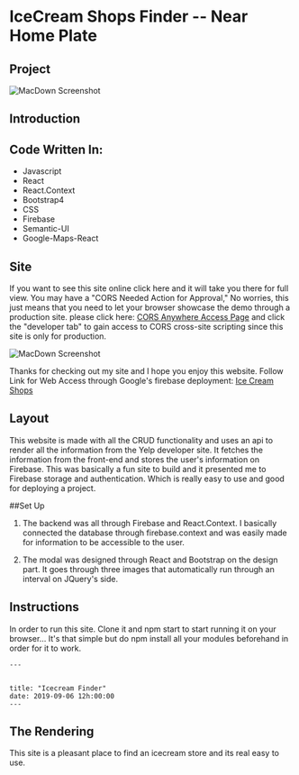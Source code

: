 # IceCream Shops Finder -- Near Home Plate

## Project

![MacDown Screenshot](https://i.imgur.com/UMwyjIZ.png)

## Introduction

## Code Written In:

- Javascript
- React
- React.Context
- Bootstrap4
- CSS
- Firebase
- Semantic-UI
- Google-Maps-React

## Site

If you want to see this site online click here and it will take you there for full view. You may have a "CORS Needed Action for Approval," No worries, this just means that you need to let your browser showcase the demo through a production site. please click here: [CORS Anywhere Access Page](https://cors-anywhere.herokuapp.com/corsdemo) and click the "developer tab" to gain access to CORS cross-site scripting since this site is only for production. 

![MacDown Screenshot](https://i.imgur.com/yyzt6kX.png)

Thanks for checking out my site and I hope you enjoy this website.
Follow Link for Web Access through Google's firebase deployment:
[Ice Cream Shops](https://notes-app-c0183.web.app/)

## Layout

This website is made with all the CRUD functionality and uses an api to render all the information from the Yelp developer site. It fetches the information from the front-end and stores the user's information on Firebase. This was basically a fun site to build and it presented me to Firebase storage and authentication. Which is really easy to use and good for deploying a project.

##Set Up

1. The backend was all through Firebase and React.Context. I basically connected the database through firebase.context and was easily made for information to be accessible to the user.

2. The modal was designed through React and Bootstrap on the design part. It goes through three images that automatically run through an interval on JQuery's side.

## Instructions

In order to run this site. Clone it and npm start to start running it on your browser... It's that simple but do npm install all your modules beforehand in order for it to work.

```
---


title: "Icecream Finder"
date: 2019-09-06 12h:00:00
---

```

## <a name="rendering-pane"></a>The Rendering

This site is a pleasant place to find an icecream store and its real easy to use.
